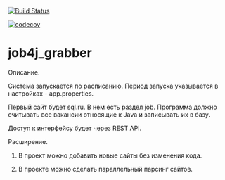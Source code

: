 [![Build Status](https://travis-ci.org/rsitdikov/job4j_grabber.svg?branch=master)](https://travis-ci.org/rsitdikov/job4j_grabber)

[![codecov](https://codecov.io/gh/rsitdikov/job4j_grabber/branch/master/graph/badge.svg?token=UAME4ZPBK9)](https://codecov.io/gh/rsitdikov/job4j_grabber)

# job4j_grabber
Описание.

Система запускается по расписанию. Период запуска указывается в настройках - app.properties. 

Первый сайт будет sql.ru. В нем есть раздел job. Программа должно считывать все вакансии относящие к Java и записывать их в базу.

Доступ к интерфейсу будет через REST API.

 

Расширение.

1. В проект можно добавить новые сайты без изменения кода.

2. В проекте можно сделать параллельный парсинг сайтов.
